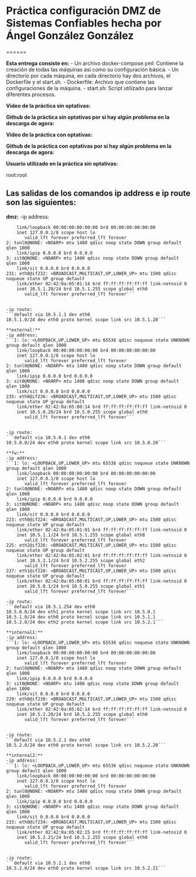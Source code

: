 # Práctica configuración DMZ de Sistemas Confiables hecha por Ángel González González
======

**Esta entrega consiste en:**
	- Un archivo docker-compose.yml: Contiene la creación de todas las máquinas así como su configuración básica.
	- Un directorio por cada máquina, en cada directorio hay dos archivos, el Dockerfile y el start.sh.
	- Dockerfile: Archivo que contiene las configuraciones de la máquina.
	- start.sh: Script utilizado para lanzar diferentes procesos.

**Video de la práctica sin optativas:**


**Github de la práctica sin optativas por si hay algún problema en la descarga de agora:**


**Video de la práctica con optativas:**


**Github de la práctica con optativas por si hay algún problema en la descarga de agora:**


**Usuario utilizado en la práctica sin optativas:**

root:root

## Las salidas de los comandos ip address e ip route son las siguientes:

**dmz:**
-ip address:
```1: lo: <LOOPBACK,UP,LOWER_UP> mtu 65536 qdisc noqueue state UNKNOWN group default qlen 1000
    link/loopback 00:00:00:00:00:00 brd 00:00:00:00:00:00
    inet 127.0.0.1/8 scope host lo
       valid_lft forever preferred_lft forever
2: tunl0@NONE: <NOARP> mtu 1480 qdisc noop state DOWN group default qlen 1000
    link/ipip 0.0.0.0 brd 0.0.0.0
3: sit0@NONE: <NOARP> mtu 1480 qdisc noop state DOWN group default qlen 1000
    link/sit 0.0.0.0 brd 0.0.0.0
231: eth0@if232: <BROADCAST,MULTICAST,UP,LOWER_UP> mtu 1500 qdisc noqueue state UP group default
    link/ether 02:42:0a:05:01:14 brd ff:ff:ff:ff:ff:ff link-netnsid 0
    inet 10.5.1.20/24 brd 10.5.1.255 scope global eth0
       valid_lft forever preferred_lft forever```


-ip route:
```default via 10.5.1.1 dev eth0
10.5.1.0/24 dev eth0 proto kernel scope link src 10.5.1.20```

**external:**
-ip address:
```1: lo: <LOOPBACK,UP,LOWER_UP> mtu 65536 qdisc noqueue state UNKNOWN group default qlen 1000
    link/loopback 00:00:00:00:00:00 brd 00:00:00:00:00:00
    inet 127.0.0.1/8 scope host lo
       valid_lft forever preferred_lft forever
2: tunl0@NONE: <NOARP> mtu 1480 qdisc noop state DOWN group default qlen 1000
    link/ipip 0.0.0.0 brd 0.0.0.0
3: sit0@NONE: <NOARP> mtu 1480 qdisc noop state DOWN group default qlen 1000
    link/sit 0.0.0.0 brd 0.0.0.0
235: eth0@if236: <BROADCAST,MULTICAST,UP,LOWER_UP> mtu 1500 qdisc noqueue state UP group default
    link/ether 02:42:0a:05:00:14 brd ff:ff:ff:ff:ff:ff link-netnsid 0
    inet 10.5.0.20/24 brd 10.5.0.255 scope global eth0
       valid_lft forever preferred_lft forever```


-ip route:
```default via 10.5.0.1 dev eth0
10.5.0.0/24 dev eth0 proto kernel scope link src 10.5.0.20```

**fw:**
-ip address:
```1: lo: <LOOPBACK,UP,LOWER_UP> mtu 65536 qdisc noqueue state UNKNOWN group default qlen 1000
    link/loopback 00:00:00:00:00:00 brd 00:00:00:00:00:00
    inet 127.0.0.1/8 scope host lo
       valid_lft forever preferred_lft forever
2: tunl0@NONE: <NOARP> mtu 1480 qdisc noop state DOWN group default qlen 1000
    link/ipip 0.0.0.0 brd 0.0.0.0
3: sit0@NONE: <NOARP> mtu 1480 qdisc noop state DOWN group default qlen 1000
    link/sit 0.0.0.0 brd 0.0.0.0
223: eth0@if224: <BROADCAST,MULTICAST,UP,LOWER_UP> mtu 1500 qdisc noqueue state UP group default
    link/ether 02:42:0a:05:01:01 brd ff:ff:ff:ff:ff:ff link-netnsid 0
    inet 10.5.1.1/24 brd 10.5.1.255 scope global eth0
       valid_lft forever preferred_lft forever
225: eth2@if226: <BROADCAST,MULTICAST,UP,LOWER_UP> mtu 1500 qdisc noqueue state UP group default
    link/ether 02:42:0a:05:02:01 brd ff:ff:ff:ff:ff:ff link-netnsid 0
    inet 10.5.2.1/24 brd 10.5.2.255 scope global eth2
       valid_lft forever preferred_lft forever
227: eth1@if228: <BROADCAST,MULTICAST,UP,LOWER_UP> mtu 1500 qdisc noqueue state UP group default
    link/ether 02:42:0a:05:00:01 brd ff:ff:ff:ff:ff:ff link-netnsid 0
    inet 10.5.0.1/24 brd 10.5.0.255 scope global eth1
       valid_lft forever preferred_lft forever```

-ip route:
```default via 10.5.1.254 dev eth0
10.5.0.0/24 dev eth1 proto kernel scope link src 10.5.0.1
10.5.1.0/24 dev eth0 proto kernel scope link src 10.5.1.1
10.5.2.0/24 dev eth2 proto kernel scope link src 10.5.2.1```

**internal1:**
-ip address:
```1: lo: <LOOPBACK,UP,LOWER_UP> mtu 65536 qdisc noqueue state UNKNOWN group default qlen 1000
    link/loopback 00:00:00:00:00:00 brd 00:00:00:00:00:00
    inet 127.0.0.1/8 scope host lo
       valid_lft forever preferred_lft forever
2: tunl0@NONE: <NOARP> mtu 1480 qdisc noop state DOWN group default qlen 1000
    link/ipip 0.0.0.0 brd 0.0.0.0
3: sit0@NONE: <NOARP> mtu 1480 qdisc noop state DOWN group default qlen 1000
    link/sit 0.0.0.0 brd 0.0.0.0
229: eth0@if230: <BROADCAST,MULTICAST,UP,LOWER_UP> mtu 1500 qdisc noqueue state UP group default
    link/ether 02:42:0a:05:02:14 brd ff:ff:ff:ff:ff:ff link-netnsid 0
    inet 10.5.2.20/24 brd 10.5.2.255 scope global eth0
       valid_lft forever preferred_lft forever```


-ip route:
```default via 10.5.2.1 dev eth0
10.5.2.0/24 dev eth0 proto kernel scope link src 10.5.2.20```

**internal2:**
-ip address:
```1: lo: <LOOPBACK,UP,LOWER_UP> mtu 65536 qdisc noqueue state UNKNOWN group default qlen 1000
    link/loopback 00:00:00:00:00:00 brd 00:00:00:00:00:00
    inet 127.0.0.1/8 scope host lo
       valid_lft forever preferred_lft forever
2: tunl0@NONE: <NOARP> mtu 1480 qdisc noop state DOWN group default qlen 1000
    link/ipip 0.0.0.0 brd 0.0.0.0
3: sit0@NONE: <NOARP> mtu 1480 qdisc noop state DOWN group default qlen 1000
    link/sit 0.0.0.0 brd 0.0.0.0
233: eth0@if234: <BROADCAST,MULTICAST,UP,LOWER_UP> mtu 1500 qdisc noqueue state UP group default
    link/ether 02:42:0a:05:02:15 brd ff:ff:ff:ff:ff:ff link-netnsid 0
    inet 10.5.2.21/24 brd 10.5.2.255 scope global eth0
       valid_lft forever preferred_lft forever```


-ip route:
```default via 10.5.2.1 dev eth0
10.5.2.0/24 dev eth0 proto kernel scope link src 10.5.2.21```